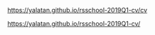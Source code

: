 https://yalatan.github.io/rsschool-2019Q1-cv/cv <br>


https://yalatan.github.io/rsschool-2019Q1-cv/